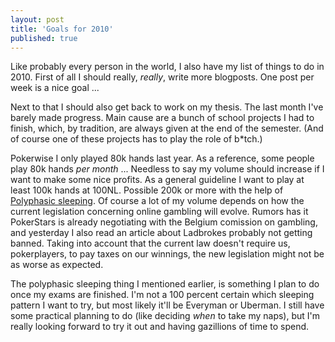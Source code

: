 ```yaml
---
layout: post
title: 'Goals for 2010'
published: true
---
```


Like probably every person in the world, I also have my list of things to do in 2010. First of all I should really, *really*, write more blogposts. One post per week is a nice goal ...

Next to that I should also get back to work on my thesis. The last month I've barely made progress. Main cause are a bunch of school projects I had to finish, which, by tradition, are always given at the end of the semester. (And of course one of these projects has to play the role of b*tch.)

Pokerwise I only played 80k hands last year. As a reference, some people play 80k hands *per month* ... Needless to say my volume should increase if I want to make some nice profits. As a general guideline I want to play at least 100k hands at 100NL. Possible 200k or more with the help of [Polyphasic sleeping](http://en.wikipedia.org/wiki/Polyphasic_sleep). Of course a lot of my volume depends on how the current legislation concerning online gambling will evolve. Rumors has it PokerStars is already negotiating with the Belgium comission on gambling, and yesterday I also read an article about Ladbrokes probably not getting banned. Taking into account that the current law doesn't require us, pokerplayers, to pay taxes on our winnings, the new legislation might not be as worse as expected.

The polyphasic sleeping thing I mentioned earlier, is something I plan to do once my exams are finished. I'm not a 100 percent certain which sleeping pattern I want to try, but most likely it'll be Everyman or Uberman. I still have some practical planning to do (like deciding *when* to take my naps), but I'm really looking forward to try it out and having gazillions of time to spend.